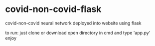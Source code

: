 # covid-non-covid-flask
covid-non-covid neural network deployed into website using flask

to run:
just clone or download 
open directory in cmd
and type 'app.py'
enjoy
